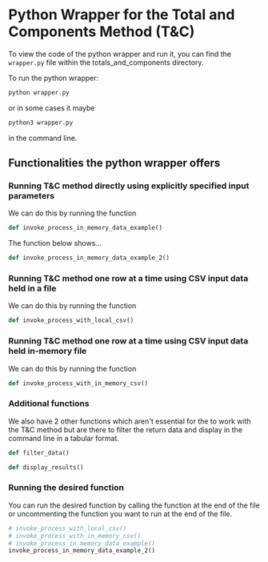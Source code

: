 # Python Wrapper for the Total and Components Method (T&C)

To view the code of the python wrapper and run it, you can find the `wrapper.py` file within the totals_and_components directory.

To run the python wrapper:

```cmd
python wrapper.py
```

or in some cases it maybe

```cmd
python3 wrapper.py
```

in the command line.

## Functionalities the python wrapper offers

### Running T&C method directly using explicitly specified input parameters

We can do this by running the function

```python
def invoke_process_in_memory_data_example()
```

The function below shows...

```python
def invoke_process_in_memory_data_example_2()
```

### Running T&C method one row at a time using CSV input data held in a file

We can do this by running the function

```python
def invoke_process_with_local_csv()
```

### Running T&C method one row at a time using CSV input data held in-memory file

We can do this by running the function

```python
def invoke_process_with_in_memory_csv()
```

### Additional functions

We also have 2 other functions which aren't essential for the to work with the T&C method but are there to filter the return data and display in the command line in a tabular format.

```python
def filter_data()
```

```python
def display_results()
```

### Running the desired function

You can run the desired function by calling the function at the end of the file or uncommenting the function you want to run at the end of the file.

```python
# invoke_process_with_local_csv()
# invoke_process_with_in_memory_csv()
# invoke_process_in_memory_data_example()
invoke_process_in_memory_data_example_2()
```
